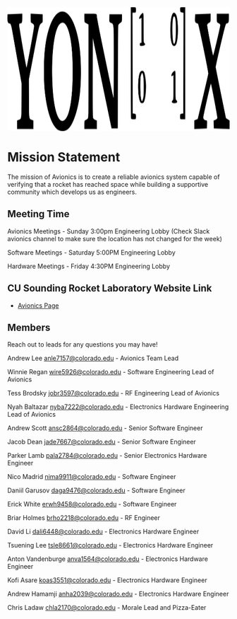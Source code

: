 <img src="images/yonixv2.png" width="600" height="280">

# Mission Statement

The mission of Avionics is to create a reliable avionics system capable of verifying that a rocket has reached space while building a supportive community which develops us as engineers.

## Meeting Time

Avionics Meetings - Sunday 3:00pm Engineering Lobby (Check Slack avionics channel to make sure the location has not changed for the week)

Software Meetings - Saturday 5:00PM Engineering Lobby

Hardware Meetings - Friday 4:30PM Engineering Lobby

## CU Sounding Rocket Laboratory Website Link

- [Avionics Page](https://soundingrocketlab.com/avionics/)

## Members

Reach out to leads for any questions you may have! 

Andrew Lee [anle7157@colorado.edu](mailto:anle7157@colorado.edu)    - Avionics Team Lead

Winnie Regan [wire5926@colorado.edu](mailto:wire5926@colorado.edu)  - Software Engineering Lead of Avionics

Tess Brodsky [jobr3597@colorado.edu](mailto:jobr3597@colorado.edu)  - RF Engineering Lead of Avionics

Nyah Baltazar [nyba7222@colorado.edu](mailto:nyba7222@colorado.edu) - Electronics Hardware Engineering Lead of Avionics

Andrew Scott [ansc2864@colorado.edu](mailto:ansc2864@colorado.edu) - Senior Software Engineer

Jacob Dean [jade7667@colorado.edu](mailto:jade7667@colorado.edu)   - Senior Software Engineer

Parker Lamb [pala2784@colorado.edu](mailto:pala2784@colorado.edu)    - Senior Electronics Hardware Engineer

Nico Madrid [nima9911@colorado.edu](mailto:nima9911@colorado.edu)    - Software Engineer

Daniil Garusov [daga9476@colorado.edu](mailto:daga9476@colorado.edu) - Software Engineer

Erick White [erwh9458@colorado.edu](mailto:erwh9458@colorado.edu)    - Software Engineer

Briar Holmes [brho2218@colorado.edu](mailto:brho2218@colorado.edu)   - RF Engineer

David Li [dali6448@colorado.edu](mailto:dali6448@colorado.edu)       - Electronics Hardware Engineer

Tsuening Lee [tsle8661@colorado.edu](mailto:tsle8661@colorado.edu)   - Electronics Hardware Engineer

Anton Vandenburge [anva1564@colorado.edu](mailto:anva1564@colorado.edu) - Electronics Hardware Engineer

Kofi Asare [koas3551@colorado.edu](mailto:koas3551@colorado.edu)    - Electronics Hardware Engineer

Andrew Hamamji [anha2039@colorado.edu](mailto:anha2039@colorado.edu)   - Electronics Hardware Engineer

Chris Ladaw [chla2170@colorado.edu](mailto:chla2170@colorado.edu) - Morale Lead and Pizza-Eater
